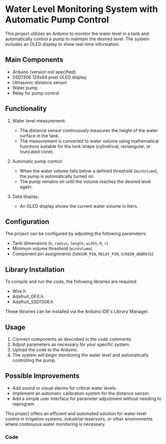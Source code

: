 # Water Level Monitoring System with Automatic Pump Control

This project utilizes an Arduino to monitor the water level in a tank and automatically control a pump to maintain the desired level. The system includes an OLED display to show real-time information.

## Main Components

- Arduino (version not specified)
- SSD1306 128x64 pixel OLED display
- Ultrasonic distance sensor
- Water pump
- Relay for pump control

## Functionality

1. Water level measurement:
   - The distance sensor continuously measures the height of the water surface in the tank.
   - The measurement is converted to water volume using mathematical functions suitable for the tank shape (cylindrical, rectangular, or truncated cone).

2. Automatic pump control:
   - When the water volume falls below a defined threshold (`minVolume`), the pump is automatically turned on.
   - The pump remains on until the volume reaches the desired level again.

3. Data display:
   - An OLED display shows the current water volume in liters.

## Configuration

The project can be configured by adjusting the following parameters:

- Tank dimensions (`h`, `radius`, `length`, `width`, `R`, `r`)
- Minimum volume threshold (`minVolume`)
- Component pin assignments (`SENSOR_PIN`, `RELAY_PIN`, `SCREEN_ADDRESS`)

## Library Installation

To compile and run the code, the following libraries are required:

- Wire.h
- Adafruit_GFX.h
- Adafruit_SSD1306.h

These libraries can be installed via the Arduino IDE's Library Manager.

## Usage

1. Connect components as described in the code comments.
2. Adjust parameters as necessary for your specific system.
3. Upload the code to the Arduino.
4. The system will begin monitoring the water level and automatically controlling the pump.

## Possible Improvements

- Add sound or visual alarms for critical water levels.
- Implement an automatic calibration system for the distance sensor.
- Add a simple user interface for parameter adjustment without needing to reprogram.

This project offers an efficient and automated solution for water level control in irrigation systems, industrial reservoirs, or other environments where continuous water monitoring is necessary.

### Code

